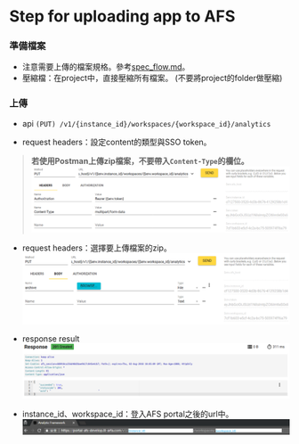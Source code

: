 # Step for uploading app to AFS

### 準備檔案

+ 注意需要上傳的檔案規格。參考[spec_flow.md](./spec_flow.md)。
+ 壓縮檔：在project中，直接壓縮所有檔案。 (不要將project的folder做壓縮)


### 上傳

+ api
`(PUT) /v1/{instance_id}/workspaces/{workspace_id}/analytics`

+ request headers：設定content的類型與SSO token。
> **若使用Postman上傳zip檔案，不要帶入`Content-Type`的欄位。**
![api request headers](/img/upload_request_headers.png)

+ request headers：選擇要上傳檔案的zip。
![api request body](/img/upload_request_body.png)

+ response result
![api response](/img/upload_response.png)

+ instance_id、workspace_id：登入AFS portal之後的url中。
![afs url](/img/afs_url.png)
